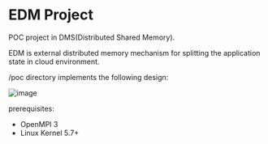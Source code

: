 # EDM Project

POC project in DMS(Distributed Shared Memory).

EDM is external distributed memory mechanism for splitting the application state in cloud environment.

/poc directory implements the following design:

![image](https://user-images.githubusercontent.com/62066172/175827188-6db9c3e0-021e-495c-8643-a9609808b6b4.png)


prerequisites:
- OpenMPI 3
- Linux Kernel 5.7+
